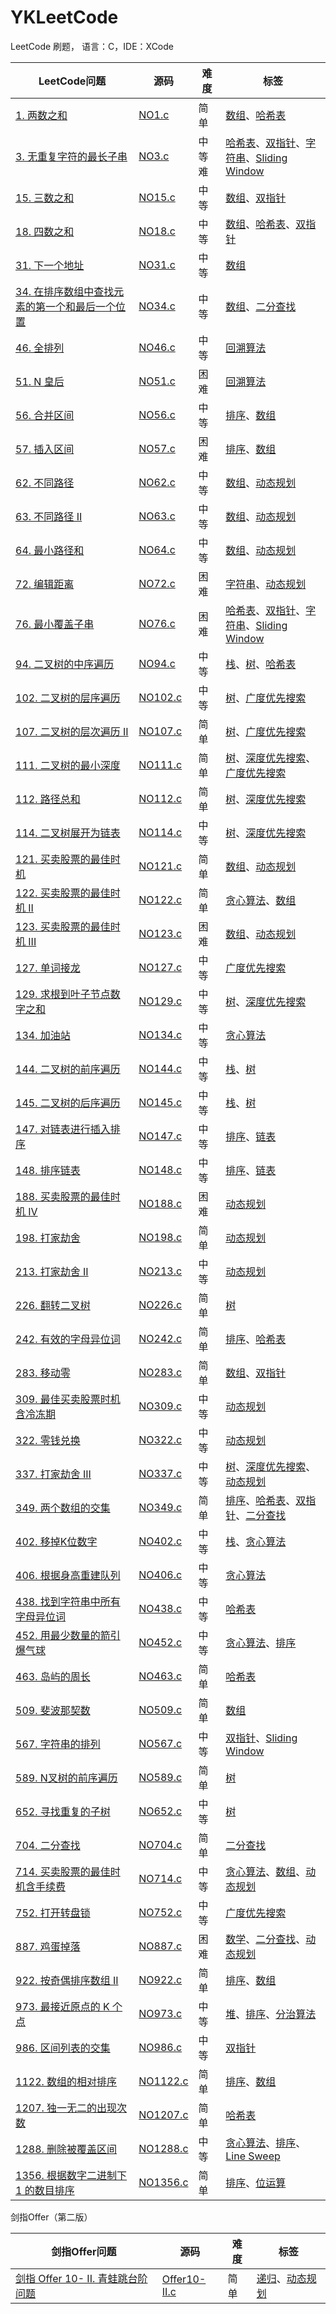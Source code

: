 # YKLeetCode
LeetCode 刷题， 语言：C，IDE：XCode

| LeetCode问题                                                 | 源码                                                         | 难度 | 标签                                                         |
| ------------------------------------------------------------ | ------------------------------------------------------------ | ---- | ------------------------------------------------------------ |
| [1. 两数之和](https://leetcode-cn.com/problems/two-sum/) | [NO1.c](https://github.com/wanyakun/YKLeetCode/blob/master/NO1/NO1.c) | 简单 | [数组](https://leetcode-cn.com/tag/array/)、[哈希表](https://leetcode-cn.com/tag/hash-table/) |
| [3. 无重复字符的最长子串](https://leetcode-cn.com/problems/longest-substring-without-repeating-characters/) | [NO3.c](https://github.com/wanyakun/YKLeetCode/blob/master/NO3/NO3.c) | 中等难 | [哈希表](https://leetcode-cn.com/tag/hash-table/)、[双指针](https://leetcode-cn.com/tag/two-pointers/)、[字符串](https://leetcode-cn.com/tag/string/)、[Sliding Window](https://leetcode-cn.com/tag/sliding-window/) |
| [15. 三数之和](https://leetcode-cn.com/problems/3sum/) | [NO15.c](https://github.com/wanyakun/YKLeetCode/blob/master/NO15/NO15.c) | 中等 | [数组](https://leetcode-cn.com/tag/array/)、[双指针](https://leetcode-cn.com/tag/two-pointers/) |
| [18. 四数之和](https://leetcode-cn.com/problems/4sum/) | [NO18.c](https://github.com/wanyakun/YKLeetCode/blob/master/NO18/NO18.c) | 中等 | [数组](https://leetcode-cn.com/tag/array/)、[哈希表](https://leetcode-cn.com/tag/hash-table/)、[双指针](https://leetcode-cn.com/tag/two-pointers/) |
| [31. 下一个地址](https://leetcode-cn.com/problems/next-permutation/) | [NO31.c](https://github.com/wanyakun/YKLeetCode/blob/master/NO31/NO31.c) | 中等 | [数组](https://leetcode-cn.com/tag/array/)                   |
| [34. 在排序数组中查找元素的第一个和最后一个位置](https://leetcode-cn.com/problems/find-first-and-last-position-of-element-in-sorted-array/) | [NO34.c](https://github.com/wanyakun/YKLeetCode/blob/master/NO34/NO34.c) | 中等 | [数组](https://leetcode-cn.com/tag/array/)、[二分查找](https://leetcode-cn.com/tag/binary-search/) |
| [46. 全排列](https://leetcode-cn.com/problems/permutations/) | [NO46.c](https://github.com/wanyakun/YKLeetCode/blob/master/NO46/NO46.c) | 中等 | [回溯算法](https://leetcode-cn.com/tag/backtracking/)        |
| [51. N 皇后](https://leetcode-cn.com/problems/n-queens/)     | [NO51.c](https://github.com/wanyakun/YKLeetCode/blob/master/NO51/NO51.c) | 困难 | [回溯算法](https://leetcode-cn.com/tag/backtracking/)        |
| [56. 合并区间](https://leetcode-cn.com/problems/merge-intervals/) | [NO56.c](https://github.com/wanyakun/YKLeetCode/blob/master/NO56/NO56.c) | 中等 | [排序](https://leetcode-cn.com/tag/sort/)、[数组](https://leetcode-cn.com/tag/array/) |
| [57. 插入区间](https://leetcode-cn.com/problems/insert-interval/) | [NO57.c](https://github.com/wanyakun/YKLeetCode/blob/master/NO57/NO57.c) | 困难 | [排序](https://leetcode-cn.com/tag/sort/)、[数组](https://leetcode-cn.com/tag/array/) |
| [62. 不同路径](https://leetcode-cn.com/problems/unique-paths/) | [NO62.c](https://github.com/wanyakun/YKLeetCode/blob/master/NO62/NO62.c) | 中等 | [数组](https://leetcode-cn.com/tag/array/)、[动态规划](https://leetcode-cn.com/tag/dynamic-programming/) |
| [63. 不同路径 II](https://leetcode-cn.com/problems/unique-paths-ii/) | [NO63.c](https://github.com/wanyakun/YKLeetCode/blob/master/NO63/NO63.c) | 中等 | [数组](https://leetcode-cn.com/tag/array/)、[动态规划](https://leetcode-cn.com/tag/dynamic-programming/) |
| [64. 最小路径和](https://leetcode-cn.com/problems/minimum-path-sum/) | [NO64.c](https://github.com/wanyakun/YKLeetCode/blob/master/NO64/NO64.c) | 中等 | [数组](https://leetcode-cn.com/tag/array/)、[动态规划](https://leetcode-cn.com/tag/dynamic-programming/) |
| [72. 编辑距离](https://leetcode-cn.com/problems/edit-distance/) | [NO72.c](https://github.com/wanyakun/YKLeetCode/blob/master/NO72/NO72.c) | 困难 | [字符串](https://leetcode-cn.com/tag/string/)、[动态规划](https://leetcode-cn.com/tag/dynamic-programming/) |
| [76. 最小覆盖子串](https://leetcode-cn.com/problems/minimum-window-substring/) | [NO76.c](https://github.com/wanyakun/YKLeetCode/blob/master/NO76/NO76.c) | 困难 | [哈希表](https://leetcode-cn.com/tag/hash-table/)、[双指针](https://leetcode-cn.com/tag/two-pointers/)、[字符串](https://leetcode-cn.com/tag/string/)、[Sliding Window](https://leetcode-cn.com/tag/sliding-window/) |
| [94. 二叉树的中序遍历](https://leetcode-cn.com/problems/binary-tree-inorder-traversal/) | [NO94.c](https://github.com/wanyakun/YKLeetCode/blob/master/NO94/NO94.c) | 中等 | [栈](https://leetcode-cn.com/tag/stack/)、[树](https://leetcode-cn.com/tag/tree/)、[哈希表](https://leetcode-cn.com/tag/hash-table/) |
| [102. 二叉树的层序遍历](https://leetcode-cn.com/problems/binary-tree-level-order-traversal/) | [NO102.c](https://github.com/wanyakun/YKLeetCode/blob/master/NO102/NO102.c) | 中等 | [树](https://leetcode-cn.com/tag/tree/)、[广度优先搜索](https://leetcode-cn.com/tag/breadth-first-search/) |
| [107. 二叉树的层次遍历 II](https://leetcode-cn.com/problems/binary-tree-level-order-traversal-ii/) | [NO107.c](https://github.com/wanyakun/YKLeetCode/blob/master/NO107/NO107.c) | 简单 | [树](https://leetcode-cn.com/tag/tree/)、[广度优先搜索](https://leetcode-cn.com/tag/breadth-first-search/) |
| [111. 二叉树的最小深度](https://leetcode-cn.com/problems/minimum-depth-of-binary-tree/) | [NO111.c](https://github.com/wanyakun/YKLeetCode/blob/master/NO111/NO111.c) | 简单 | [树](https://leetcode-cn.com/tag/tree/)、[深度优先搜索](https://leetcode-cn.com/tag/depth-first-search/)、[广度优先搜索](https://leetcode-cn.com/tag/breadth-first-search/) |
| [112. 路径总和](https://leetcode-cn.com/problems/path-sum/)  | [NO112.c](https://github.com/wanyakun/YKLeetCode/blob/master/NO112/NO112.c) | 简单 | [树](https://leetcode-cn.com/tag/tree/)、[深度优先搜索](https://leetcode-cn.com/tag/depth-first-search/) |
| [114. 二叉树展开为链表](https://leetcode-cn.com/problems/flatten-binary-tree-to-linked-list/) | [NO114.c](https://github.com/wanyakun/YKLeetCode/blob/master/NO114/NO114.c) | 中等 | [树](https://leetcode-cn.com/tag/tree/)、[深度优先搜索](https://leetcode-cn.com/tag/depth-first-search/) |
| [121. 买卖股票的最佳时机](https://leetcode-cn.com/problems/best-time-to-buy-and-sell-stock/) | [NO121.c](https://github.com/wanyakun/YKLeetCode/blob/master/NO121/NO121.c) | 简单 | [数组](https://leetcode-cn.com/tag/array/)、[动态规划](https://leetcode-cn.com/tag/dynamic-programming/) |
| [122. 买卖股票的最佳时机 II](https://leetcode-cn.com/problems/best-time-to-buy-and-sell-stock-ii/) | [NO122.c](https://github.com/wanyakun/YKLeetCode/blob/master/NO122/NO122.c) | 简单 | [贪心算法](https://leetcode-cn.com/tag/greedy/)、[数组](https://leetcode-cn.com/tag/array/) |
| [123. 买卖股票的最佳时机 III](https://leetcode-cn.com/problems/best-time-to-buy-and-sell-stock-iii/) | [NO123.c](https://github.com/wanyakun/YKLeetCode/blob/master/NO123/NO123.c) | 困难 | [数组](https://leetcode-cn.com/tag/array/)、[动态规划](https://leetcode-cn.com/tag/dynamic-programming/) |
| [127. 单词接龙](https://leetcode-cn.com/problems/word-ladder/) | [NO127.c](https://github.com/wanyakun/YKLeetCode/blob/master/NO127/NO127.c) | 中等 | [广度优先搜索](https://leetcode-cn.com/tag/breadth-first-search/) |
| [129. 求根到叶子节点数字之和](https://leetcode-cn.com/problems/sum-root-to-leaf-numbers/) | [NO129.c](https://github.com/wanyakun/YKLeetCode/blob/master/NO129/NO129.c) | 中等 | [树](https://leetcode-cn.com/tag/tree/)、[深度优先搜索](https://leetcode-cn.com/tag/depth-first-search/) |
| [134. 加油站](https://leetcode-cn.com/problems/gas-station/) | [NO134.c](https://github.com/wanyakun/YKLeetCode/blob/master/NO134/NO134.c) | 中等 | [贪心算法](https://leetcode-cn.com/tag/greedy/) |
| [144. 二叉树的前序遍历](https://leetcode-cn.com/problems/binary-tree-preorder-traversal/) | [NO144.c](https://github.com/wanyakun/YKLeetCode/blob/master/NO144/NO144.c) | 中等 | [栈](https://leetcode-cn.com/tag/stack/)、[树](https://leetcode-cn.com/tag/tree/) |
| [145. 二叉树的后序遍历](https://leetcode-cn.com/problems/binary-tree-postorder-traversal/) | [NO145.c](https://github.com/wanyakun/YKLeetCode/blob/master/NO145/NO145.c) | 中等 | [栈](https://leetcode-cn.com/tag/stack/)、[树](https://leetcode-cn.com/tag/tree/) |
| [147. 对链表进行插入排序](https://leetcode-cn.com/problems/insertion-sort-list/) | [NO147.c](https://github.com/wanyakun/YKLeetCode/blob/master/NO147/NO147.c) | 中等 | [排序](https://leetcode-cn.com/tag/sort/)、[链表](https://leetcode-cn.com/tag/linked-list/) |
| [148. 排序链表](https://leetcode-cn.com/problems/sort-list/) | [NO148.c](https://github.com/wanyakun/YKLeetCode/blob/master/NO148/NO148.c) | 中等 | [排序](https://leetcode-cn.com/tag/sort/)、[链表](https://leetcode-cn.com/tag/linked-list/) |
| [188. 买卖股票的最佳时机 IV](https://leetcode-cn.com/problems/best-time-to-buy-and-sell-stock-iv/) | [NO188.c](https://github.com/wanyakun/YKLeetCode/blob/master/NO188/NO188.c) | 困难 | [动态规划](https://leetcode-cn.com/tag/dynamic-programming/) |
| [198. 打家劫舍](https://leetcode-cn.com/problems/house-robber/) | [NO198.c](https://github.com/wanyakun/YKLeetCode/blob/master/NO198/NO198.c) | 简单 | [动态规划](https://leetcode-cn.com/tag/dynamic-programming/) |
| [213. 打家劫舍 II](https://leetcode-cn.com/problems/house-robber-ii/) | [NO213.c](https://github.com/wanyakun/YKLeetCode/blob/master/NO213/NO213.c) | 中等 | [动态规划](https://leetcode-cn.com/tag/dynamic-programming/) |
| [226. 翻转二叉树](https://leetcode-cn.com/problems/invert-binary-tree/) | [NO226.c](https://github.com/wanyakun/YKLeetCode/blob/master/NO226/NO226.c) | 简单 | [树](https://leetcode-cn.com/tag/tree/)                      |
| [242. 有效的字母异位词](https://leetcode-cn.com/problems/valid-anagram/) | [NO242.c](https://github.com/wanyakun/YKLeetCode/blob/master/NO242/NO242.c) | 简单 | [排序](https://leetcode-cn.com/tag/sort/)、[哈希表](https://leetcode-cn.com/tag/hash-table/) |
| [283. 移动零](https://leetcode-cn.com/problems/move-zeroes/) | [NO283.c](https://github.com/wanyakun/YKLeetCode/blob/master/NO283/NO283.c) | 简单 | [数组](https://leetcode-cn.com/tag/array/)、[双指针](https://leetcode-cn.com/tag/two-pointers/) |
| [309. 最佳买卖股票时机含冷冻期](https://leetcode-cn.com/problems/best-time-to-buy-and-sell-stock-with-cooldown/) | [NO309.c](https://github.com/wanyakun/YKLeetCode/blob/master/NO309/NO309.c) | 中等 | [动态规划](https://leetcode-cn.com/tag/dynamic-programming/) |
| [322. 零钱兑换](https://leetcode-cn.com/problems/coin-change/) | [NO322.c](https://github.com/wanyakun/YKLeetCode/blob/master/NO322/NO322.c) | 中等 | [动态规划](https://leetcode-cn.com/tag/dynamic-programming/) |
| [337. 打家劫舍 III](https://leetcode-cn.com/problems/house-robber-iii/) | [NO337.c](https://github.com/wanyakun/YKLeetCode/blob/master/NO337/NO337.c) | 中等 | [树](https://leetcode-cn.com/tag/tree/)、[深度优先搜索](https://leetcode-cn.com/tag/depth-first-search/)、[动态规划](https://leetcode-cn.com/tag/dynamic-programming/) |
| [349. 两个数组的交集](https://leetcode-cn.com/problems/intersection-of-two-arrays/) | [NO349.c](https://github.com/wanyakun/YKLeetCode/blob/master/NO349/NO349.c) | 简单 | [排序](https://leetcode-cn.com/tag/sort/)、[哈希表](https://leetcode-cn.com/tag/hash-table/)、[双指针](https://leetcode-cn.com/tag/two-pointers/)、[二分查找](https://leetcode-cn.com/tag/binary-search/) |
| [402. 移掉K位数字](https://leetcode-cn.com/problems/remove-k-digits/) | [NO402.c](https://github.com/wanyakun/YKLeetCode/blob/master/NO402/NO402.c) | 中等 | [栈](https://leetcode-cn.com/tag/stack/)、[贪心算法](https://leetcode-cn.com/tag/greedy/) |
| [406. 根据身高重建队列](https://leetcode-cn.com/problems/queue-reconstruction-by-height/) | [NO406.c](https://github.com/wanyakun/YKLeetCode/blob/master/NO406/NO406.c) | 中等 | [贪心算法](https://leetcode-cn.com/tag/greedy/) |
| [438. 找到字符串中所有字母异位词](https://leetcode-cn.com/problems/find-all-anagrams-in-a-string/) | [NO438.c](https://github.com/wanyakun/YKLeetCode/blob/master/NO438/NO438.c) | 中等 | [哈希表](https://leetcode-cn.com/tag/hash-table/) |
| [452. 用最少数量的箭引爆气球](https://leetcode-cn.com/problems/minimum-number-of-arrows-to-burst-balloons/) | [NO452.c](https://github.com/wanyakun/YKLeetCode/blob/master/NO452/NO452.c) | 中等 | [贪心算法](https://leetcode-cn.com/tag/greedy/)、[排序](https://leetcode-cn.com/tag/sort/) |
| [463. 岛屿的周长](https://leetcode-cn.com/problems/island-perimeter/) | [NO463.c](https://github.com/wanyakun/YKLeetCode/blob/master/NO463/NO463.c) | 简单 | [哈希表](https://leetcode-cn.com/tag/hash-table/)            |
| [509. 斐波那契数](https://leetcode-cn.com/problems/fibonacci-number/) | [NO509.c](https://github.com/wanyakun/YKLeetCode/blob/master/NO509/NO509.c) | 简单 | [数组](https://leetcode-cn.com/tag/array/)                   |
| [567. 字符串的排列](https://leetcode-cn.com/problems/permutation-in-string/) | [NO567.c](https://github.com/wanyakun/YKLeetCode/blob/master/NO567/NO567.c) | 中等 | [双指针](https://leetcode-cn.com/tag/two-pointers/)、[Sliding Window](https://leetcode-cn.com/tag/sliding-window/) |
| [589. N叉树的前序遍历](https://leetcode-cn.com/problems/n-ary-tree-preorder-traversal/) | [NO589.c](https://github.com/wanyakun/YKLeetCode/blob/master/NO589/NO589.c) | 简单 | [树](https://leetcode-cn.com/tag/tree/)                      |
| [652. 寻找重复的子树](https://leetcode-cn.com/problems/find-duplicate-subtrees/) | [NO652.c](https://github.com/wanyakun/YKLeetCode/blob/master/NO652/NO652.c) | 中等 | [树](https://leetcode-cn.com/tag/tree/) |
| [704. 二分查找](https://leetcode-cn.com/problems/binary-search/) | [NO704.c](https://github.com/wanyakun/YKLeetCode/blob/master/NO704/NO704.c) | 简单 | [二分查找](https://leetcode-cn.com/tag/binary-search/)       |
| [714. 买卖股票的最佳时机含手续费](https://leetcode-cn.com/problems/best-time-to-buy-and-sell-stock-with-transaction-fee/) | [NO714.c](https://github.com/wanyakun/YKLeetCode/blob/master/NO714/NO714.c) | 中等 | [贪心算法](https://leetcode-cn.com/tag/greedy/)、[数组](https://leetcode-cn.com/tag/array/)、[动态规划](https://leetcode-cn.com/tag/dynamic-programming/) |
| [752. 打开转盘锁](https://leetcode-cn.com/problems/open-the-lock/) | [NO752.c](https://github.com/wanyakun/YKLeetCode/blob/master/NO752/NO752.c) | 中等 | [广度优先搜索](https://leetcode-cn.com/tag/breadth-first-search/) |
| [887. 鸡蛋掉落](https://leetcode-cn.com/problems/super-egg-drop/) | [NO887.c](https://github.com/wanyakun/YKLeetCode/blob/master/NO887/NO887.c) | 困难 | [数学](https://leetcode-cn.com/tag/math/)、[二分查找](https://leetcode-cn.com/tag/binary-search/)、[动态规划](https://leetcode-cn.com/tag/dynamic-programming/) |
| [922. 按奇偶排序数组 II](https://leetcode-cn.com/problems/sort-array-by-parity-ii/) | [NO922.c](https://github.com/wanyakun/YKLeetCode/blob/master/NO922/NO922.c) | 简单 | [排序](https://leetcode-cn.com/tag/sort/)、[数组](https://leetcode-cn.com/tag/array/) |
| [973. 最接近原点的 K 个点](https://leetcode-cn.com/problems/k-closest-points-to-origin/) | [NO973.c](https://github.com/wanyakun/YKLeetCode/blob/master/NO973/NO973.c) | 中等 | [堆](https://leetcode-cn.com/tag/heap/)、[排序](https://leetcode-cn.com/tag/sort/)、[分治算法](https://leetcode-cn.com/tag/divide-and-conquer/) |
| [986. 区间列表的交集](https://leetcode-cn.com/problems/interval-list-intersections/) | [NO986.c](https://github.com/wanyakun/YKLeetCode/blob/master/NO986/NO986.c) | 中等 | [双指针](https://leetcode-cn.com/tag/two-pointers/) |
| [1122. 数组的相对排序](https://leetcode-cn.com/problems/relative-sort-array/) | [NO1122.c](https://github.com/wanyakun/YKLeetCode/blob/master/NO1122/NO1122.c) | 简单 | [排序](https://leetcode-cn.com/tag/sort/)、[数组](https://leetcode-cn.com/tag/array/) |
| [1207. 独一无二的出现次数](https://leetcode-cn.com/problems/unique-number-of-occurrences/) | [NO1207.c](https://github.com/wanyakun/YKLeetCode/blob/master/NO1207/NO1207.c) | 简单 | [哈希表](https://leetcode-cn.com/tag/hash-table/)            |
| [1288. 删除被覆盖区间](https://leetcode-cn.com/problems/remove-covered-intervals/) | [NO1288.c](https://github.com/wanyakun/YKLeetCode/blob/master/NO1288/NO1288.c) | 中等 | [贪心算法](https://leetcode-cn.com/tag/greedy/)、[排序](https://leetcode-cn.com/tag/sort/)、[Line Sweep](https://leetcode-cn.com/tag/line-sweep/) |
| [1356. 根据数字二进制下 1 的数目排序](https://leetcode-cn.com/problems/sort-integers-by-the-number-of-1-bits/) | [NO1356.c](https://github.com/wanyakun/YKLeetCode/blob/master/NO1356/NO1356.c) | 简单 | [排序](https://leetcode-cn.com/tag/sort/)、[位运算](https://leetcode-cn.com/tag/bit-manipulation/) |



剑指Offer（第二版）

| 剑指Offer问题                                                | 源码                                                         | 难度 | 标签                                                         |
| ------------------------------------------------------------ | ------------------------------------------------------------ | ---- | ------------------------------------------------------------ |
| [剑指 Offer 10- II. 青蛙跳台阶问题](https://leetcode-cn.com/problems/qing-wa-tiao-tai-jie-wen-ti-lcof/) | [Offer10-II.c](https://github.com/wanyakun/YKLeetCode/blob/master/Offer10-II/Offer10-II.c) | 简单 | [递归](https://leetcode-cn.com/tag/recursion/)、[动态规划](https://leetcode-cn.com/tag/dynamic-programming/) |

